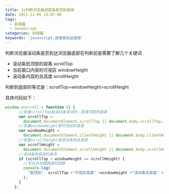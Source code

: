 ```yaml
---
title: Js判断浏览器进度条是否到底部
date: 2021-11-05 23:07:00
tags:
  - 前端篇
  - JavaScript
categories: 前端篇
keywords: 'javascript,进度条到达底部'
---
```


判断浏览器滚动条是否到达浏览器底部在判断前是需要了解几个关键词

- 滚动条到顶部的距离 scrollTop
- 当前窗口内容的可视区 windowHeight
- 滚动条内容的总高度 scrollHeight

判断到底部的等式是：scrollTop+windowHeight=scrollHeight

具体代码如下：

<!--more-->

```javascript
window.onscroll = function () {
      //变量scrollTop是滚动条滚动时，距离顶部的距离
      var scrollTop =
        document.documentElement.scrollTop || document.body.scrollTop;
      //变量windowHeight是可视区的高度
      var windowHeight =
        document.documentElement.clientHeight || document.body.clientHeight;
      //变量scrollHeight是滚动条的总高度
      var scrollHeight =
        document.documentElement.scrollHeight || document.body.scrollHeight;
      //滚动条到底部的条件
      if (scrollTop + windowHeight == scrollHeight) {
        //写后台加载数据的函数
        console.log(
          "距顶部"  scrollTop +"可视区高度" +windowHeight +"滚动条总高度" +scrollHeight
        );
      }
    };
```